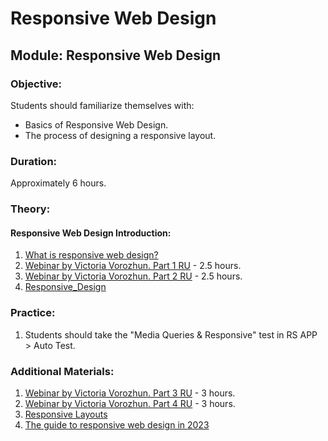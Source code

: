 # **Responsive Web Design**

## Module: Responsive Web Design

### Objective:

Students should familiarize themselves with:

- Basics of Responsive Web Design.
- The process of designing a responsive layout.

### Duration:

Approximately 6 hours.

### Theory:

#### **Responsive Web Design Introduction**:

1. [What is responsive web design?](https://www.smashingmagazine.com/2011/01/guidelines-for-responsive-web-design/)
2. [Webinar by Victoria Vorozhun. Part 1 RU](https://www.youtube.com/watch?v=ZAde-IJAHzo&feature=youtu.be) - 2.5 hours.
3. [Webinar by Victoria Vorozhun. Part 2 RU](https://www.youtube.com/watch?v=BJENQIX2e2o&feature=youtu.be) - 2.5 hours.
4. [Responsive_Design](https://developer.mozilla.org/en-US/docs/Learn/CSS/CSS_layout/Responsive_Design)

### Practice:

1. Students should take the "Media Queries & Responsive" test in RS APP > Auto Test.

### Additional Materials:

1. [Webinar by Victoria Vorozhun. Part 3 RU](https://www.youtube.com/watch?v=fooyYgIuZe8&feature=youtu.be) - 3 hours.
2. [Webinar by Victoria Vorozhun. Part 4 RU](https://www.youtube.com/watch?v=Qk2UGlFNKPE) - 3 hours.
3. [Responsive Layouts](https://css-tricks.com/responsive-layouts-fewer-media-queries/)
4. [The guide to responsive web design in 2023](https://webflow.com/blog/responsive-web-design)
